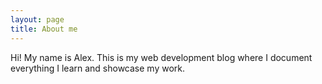 ```yaml
---
layout: page
title: About me
---
```


Hi! My name is Alex. This is my web development blog where I document everything I learn and showcase my work. 
